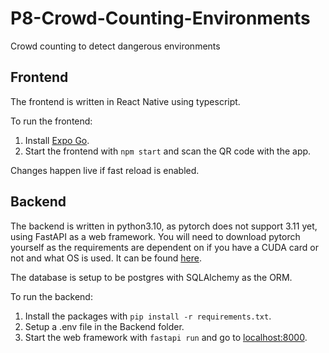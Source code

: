 # P8-Crowd-Counting-Environments
Crowd counting to detect dangerous environments

## Frontend
The frontend is written in React Native using typescript.

To run the frontend:
1. Install [Expo Go](https://expo.dev/expo-go). 
2. Start the frontend with `npm start` and scan the QR code with the app. 

Changes happen live if fast reload is enabled.

## Backend
The backend is written in python3.10, as pytorch does not support 3.11 yet, using FastAPI as a web framework.
You will need to download pytorch yourself as the requirements are dependent on if you have a CUDA card or not and what OS is used. It can be found [here](https://pytorch.org/get-started/locally/).

The database is setup to be postgres with SQLAlchemy as the ORM.

To run the backend:
1. Install the packages with `pip install -r requirements.txt`.
2. Setup a .env file in the Backend folder.
3. Start the web framework with `fastapi run` and go to [localhost:8000](localhost:8000).
